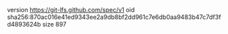 version https://git-lfs.github.com/spec/v1
oid sha256:870ac016e41ed9343ee2a9db8bf2dd961c7e6db0aa9483b47c7df3fd4893624b
size 897
